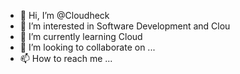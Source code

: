 - 👋 Hi, I’m @Cloudheck
- 👀 I’m interested in Software Development and Clou
- 🌱 I’m currently learning Cloud
- 💞️ I’m looking to collaborate on ...
- 📫 How to reach me ...

<!---
Cloudheck/Cloudheck is a ✨ special ✨ repository because its `README.md` (this file) appears on your GitHub profile.
You can click the Preview link to take a look at your changes.
--->
